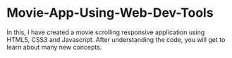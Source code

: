 # Movie-App-Using-Web-Dev-Tools
In this, I have created a movie scrolling responsive application using HTML5, CSS3 and Javascript. After understanding the code, you will get to learn about many new concepts.
